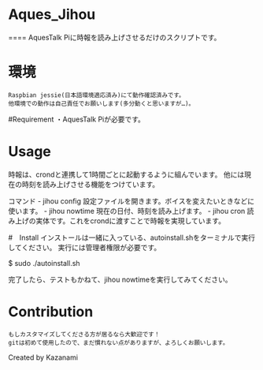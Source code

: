 # Aques_Jihou
====
AquesTalk Piに時報を読み上げさせるだけのスクリプトです。

# 環境
	Raspbian jessie(日本語環境適応済み)にて動作確認済みです。
	他環境での動作は自己責任でお願いします(多分動くと思いますが…)。

#Requirement
・AquesTalk Piが必要です。

# Usage
時報は、crondと連携して1時間ごとに起動するように組んでいます。
他には現在の時刻を読み上げさせる機能をつけています。

コマンド
	- jihou config    設定ファイルを開きます。ボイスを変えたいときなどに使います。
	- jihou nowtime   現在の日付、時刻を読み上げます。
	- jihou cron      読み上げの実体です。これをcrondに渡すことで時報を実現しています。

#　Install
インストールは一緒に入っている、autoinstall.shをターミナルで実行してください。
実行には管理者権限が必要です。

$ sudo ./autoinstall.sh

完了したら、テストもかねて、jihou nowtimeを実行してみてください。

# Contribution
	もしカスタマイズしてくださる方が居るなら大歓迎です！
	gitは初めて使用したので、まだ慣れない点がありますが、よろしくお願いします。

Created by Kazanami
